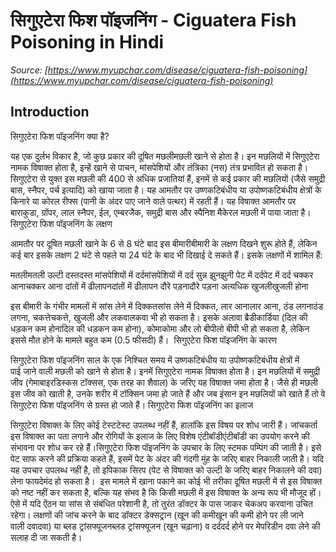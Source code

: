 # सिगुएटेरा फिश पॉइजनिंग - Ciguatera Fish Poisoning in Hindi
_Source: [https://www.myupchar.com/disease/ciguatera-fish-poisoning](https://www.myupchar.com/disease/ciguatera-fish-poisoning)_

## Introduction
सिगुएटेरा फिश पॉइजनिंग क्या है?
यह एक दुर्लभ विकार है, जो कुछ प्रकार की दूषित मछलीमछली खाने से होता है। इन मछलियों में सिगुएटेरा नामक विषाक्त होता है, इन्हें खाने से पाचन, मांसपेशियों और तंत्रिका (नस) तंत्र प्रभावित हो सकता है। सिगुएटेरा से युक्त इस मछली की 400 से अधिक प्रजातियां हैं, इनमें से कई प्रकार की मछलियों (जैसे समुद्री बास, स्नैपर, पर्च इत्यादि) को खाया जाता है।
यह आमतौर पर उष्णकटिबंधीय या उपोष्णकटिबंधीय क्षेत्रों के किनारे या कोरल रीफ्स (पानी के अंदर पाए जाने वाले पत्थर) में रहती हैं। यह विषाक्त आमतौर पर बाराकुडा, ग्रॉपर, लाल स्नैपर, ईल, एम्बरजैक, समुद्री बास और स्पैनिश मैकेरल मछली में पाया जाता है। 
सिगुएटेरा फिश पॉइजनिंग के लक्षण
आमतौर पर दूषित मछली खाने के 6 से 8 घंटे बाद इस बीमारीबीमारी के लक्षण दिखने शुरू होते हैं, लेकिन कई बार इसके लक्षण 2 घंटे से पहले या 24 घंटे के बाद भी दिखाई दे सकते हैं। इसके लक्षणों में शामिल हैं:

मतलीमतली
उल्टी
दस्तदस्त
मांसपेशियों में दर्दमांसपेशियों में दर्द
सुन्न
झुनझुनी
पेट में दर्दपेट में दर्द
चक्कर आनाचक्कर आना
दांतों में ढीलापनदांतों में ढीलापन
दौरे पड़नादौरे पड़ना
अत्यधिक खुजलीखुजली होना

इस बीमारी के गंभीर मामलों में सांस लेने में दिक्कतसांस लेने में दिक्कत, लार आनालार आना, ठंड लगनाठंड लगना, चकत्तेचकत्ते, खुजली और लकवालकवा भी हो सकता है। इसके अलावा ब्रैडीकार्डिया (दिल की धड़कन कम होनादिल की धड़कन कम होना), कोमाकोमा और लो बीपीलो बीपी भी हो सकता है, लेकिन इससे मौत होने के मामले बहुत कम (0.5 फीसदी) हैं। 
सिगुएटेरा फिश पॉइजनिंग के कारण
सिगुएटेरा फिश पॉइजनिंग साल के एक निश्चित समय में उष्णकटिबंधीय या उपोष्णकटिबंधीय क्षेत्रों में पाई जाने वाली मछली को खाने से होता है। इनमें सिगुएटेरा नामक विषाक्त होता है। इन मछलियों में समुद्री जीव (गेमाबाइरडिस्कस टॉक्सस, एक तरह का शैवाल) के जरिए यह विषाक्त जमा होता है। जैसे ही मछली इस जीव को खाती है, उनके शरीर में टॉक्सिन जमा हो जाते हैं और जब इंसान इन मछलियों को खाते हैं तो वे सिगुएटेरा फिश पॉइजनिंग से ग्रस्त हो जाते हैं।
सिगुएटेरा फिश पॉइजनिंग का इलाज
सिगुएटेरा विषाक्त के लिए कोई टेस्टटेस्ट उपलब्ध नहीं हैं, हालांकि इस विषय पर शोध जारी हैं। जांचकर्ता इस विषाक्त का पता लगाने और रोगियों के इलाज के लिए विशेष एंटीबॉडीएंटीबॉडी का उपयोग करने की संभावना पर शोध कर रहे हैं।सिगुएटेरा फिश पॉइजनिंग के उपचार के लिए स्टमक पम्पिंग की जाती है। इसे पेट साफ करने की प्रक्रिया कहते हैं, इसमें पेट के अंदर की गंदगी मुंह के जरिए बाहर निकाली जाती है। यदि यह उपचार उपलब्ध नहीं है, तो इपिकाक सिरप (पेट से विषाक्त को उल्टी के जरिए बाहर निकालने की दवा) लेना फायदेमंद हो सकता है। 
इस मामले में खाना पकाने का कोई भी तरीका दूषित मछली में से इस विषाक्त को नष्ट नहीं कर सकता है, बल्कि यह संभव है कि किसी मछली में इस विषाक्त के अन्य रूप भी मौजूद हों। ऐसे में यदि ऐंठन या सांस से संबंधित परेशानी है, तो तुरंत डॉक्टर के पास जाकर चेकअप करवाना उचित  रहेगा। लक्षणों की जांच करने के बाद डॉक्टर डेक्सट्रान (खून की कमीखून की कमी होने पर ली जाने वाली दवादवा) या ब्लड ट्रांसफ्यूजनब्लड ट्रांसफ्यूजन (खून चढ़ाना) व दर्ददर्द होने पर मेपरिडीन दवा लेने की सलाह दी जा सकती है।

